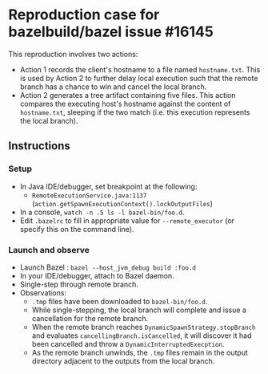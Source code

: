 # Reproduction case for bazelbuild/bazel issue #16145

This reproduction involves two actions:
- Action 1 records the client's hostname to a file named `hostname.txt`.
  This is used by Action 2 to further delay local execution such that
  the remote branch has a chance to win and cancel the local branch.
- Action 2 generates a tree artifact containing five files.
  This action compares the executing host's hostname against the
  content of `hostname.txt`, sleeping if the two match (i.e. this
  execution represents the local branch).

## Instructions
### Setup
- In Java IDE/debugger, set breakpoint at the following:
    - `RemoteExecutionService.java:1137` (`action.getSpawnExecutionContext().lockOutputFiles`)
- In a console, `watch -n .5 ls -l bazel-bin/foo.d`.
- Edit `.bazelrc` to fill in appropriate value for `--remote_executor`
  (or specify this on the command line).

### Launch and observe
- Launch Bazel : `bazel --host_jvm_debug build :foo.d`
- In your IDE/debugger, attach to Bazel daemon.
- Single-step through remote branch.
- Observations:
    - `.tmp` files have been downloaded to `bazel-bin/foo.d`.
    - While single-stepping, the local branch will complete and issue
      a cancellation for the remote branch.
    - When the remote branch reaches `DynamicSpawnStrategy.stopBranch`
      and evaluates `cancellingBranch.isCancelled`, it will discover it
      had been cancelled and throw a `DynamicInterruptedExecption`.
    - As the remote branch unwinds, the `.tmp` files remain in the output
      directory adjacent to the outputs from the local branch.
